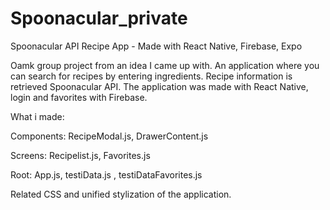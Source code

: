 # Spoonacular_private
Spoonacular API Recipe App - Made with React Native, Firebase, Expo

Oamk group project from an idea I came up with. 
An application where you can search for recipes by entering ingredients.
Recipe information is retrieved Spoonacular API.
The application was made with React Native, login and favorites with Firebase.

What i made:

Components:
  RecipeModal.js,
  DrawerContent.js
  
Screens:
  Recipelist.js,
  Favorites.js 

Root: 
  App.js,
  testiData.js ,
  testiDataFavorites.js 
  
Related CSS and unified stylization of the application.
